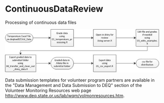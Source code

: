 # ContinuousDataReview
Processing of continuous data files

![Figure 1](./ContinuousDataReviewDFD_03022016.jpg)

Data submission templates for volunteer program partners are available in the "Data Management and Data Submission to DEQ" section of the Volunteer Monitoring Resources web page http://www.deq.state.or.us/lab/wqm/volmonresources.htm. 
